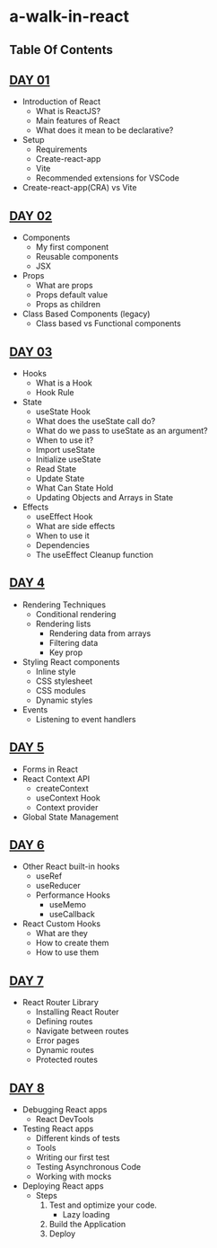 # a-walk-in-react

## Table Of Contents

## [DAY 01](./day_01.md)

- Introduction of React
  - What is ReactJS?
  - Main features of React
  - What does it mean to be declarative?
- Setup
  - Requirements
  - Create-react-app
  - Vite
  - Recommended extensions for VSCode
- Create-react-app(CRA) vs Vite

## [DAY 02](./day_02.md)

- Components
  - My first component
  - Reusable components
  - JSX
- Props
  - What are props
  - Props default value
  - Props as children
- Class Based Components (legacy)
  - Class based vs Functional components

## [DAY 03](./day_03.md)

- Hooks
  - What is a Hook
  - Hook Rule
- State
  - useState Hook
  - What does the useState call do?
  - What do we pass to useState as an argument?
  - When to use it?
  - Import useState
  - Initialize useState
  - Read State
  - Update State
  - What Can State Hold
  - Updating Objects and Arrays in State
- Effects
  - useEffect Hook
  - What are side effects
  - When to use it
  - Dependencies
  - The useEffect Cleanup function

## [DAY 4](./day_04.md)

- Rendering Techniques
  - Conditional rendering
  - Rendering lists
    - Rendering data from arrays
    - Filtering data
    - Key prop
- Styling React components
  - Inline style
  - CSS stylesheet
  - CSS modules
  - Dynamic styles
- Events
  - Listening to event handlers

## [DAY 5](./day_05.md)

- Forms in React
- React Context API
  - createContext
  - useContext Hook
  - Context provider
- Global State Management

## [DAY 6](./day_06.md)

- Other React built-in hooks
  - useRef
  - useReducer
  - Performance Hooks
    - useMemo
    - useCallback
- React Custom Hooks
  - What are they
  - How to create them
  - How to use them

## [DAY 7](./day_07.md)

- React Router Library
  - Installing React Router
  - Defining routes
  - Navigate between routes
  - Error pages
  - Dynamic routes
  - Protected routes

## [DAY 8](./day_08.md)

- Debugging React apps
  - React DevTools
- Testing React apps
  - Different kinds of tests
  - Tools
  - Writing our first test
  - Testing Asynchronous Code
  - Working with mocks
- Deploying React apps
  - Steps
    1. Test and optimize your code.
        - Lazy loading
    2. Build the Application
    3. Deploy
